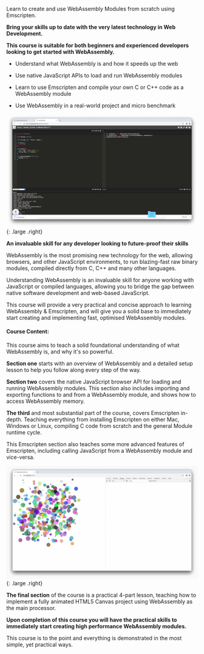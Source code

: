 ---
---

Learn to create and use WebAssembly Modules from scratch using Emscripten.

**Bring your skills up to date with the very latest technology in Web Development.**

**This course is suitable for both beginners and experienced developers looking to get started with WebAssembly.**

-   Understand what WebAssembly is and how it speeds up the web

-   Use native JavaScript APIs to load and run WebAssembly modules

-   Learn to use Emscripten and compile your own C or C++ code as a WebAssembly module

-   Use WebAssembly in a real-world project and micro benchmark

![WebAssembly scripting Screenshot](/img/screenshots/wasm-02.png){: .large .right}

**An invaluable skill for any developer looking to future-proof their skills**

WebAssembly is the most promising new technology for the web, allowing browsers, and other JavaScript environments, to run blazing-fast raw binary modules, compiled directly from C, C++ and many other languages.

Understanding WebAssembly is an invaluable skill for anyone working with JavaScript or compiled languages, allowing you to bridge the gap between native software development and web-based JavaScript.

This course will provide a very practical and concise approach to learning WebAssembly & Emscripten, and will give you a solid base to immediately start creating and implementing fast, optimised WebAssembly modules.

#### Course Content:

This course aims to teach a solid foundational understanding of what WebAssembly is, and why it's so powerful.

**Section one** starts with an overview of WebAssembly and a detailed setup lesson to help you follow along every step of the way.

**Section two** covers the native JavaScript browser API for loading and running WebAssembly modules. This section also includes importing and exporting functions to and from a WebAssembly module, and shows how to access WebAssembly memory.

**The third** and most substantial part of the course, covers Emscripten in-depth. Teaching everything from installing Emscripten on either Mac, Windows or Linux, compiling C code from scratch and the general Module runtime cycle.

This Emscripten section also teaches some more advanced features of Emscripten, including calling JavaScript from a WebAssembly module and vice-versa.

![WebAssembly project Screenshot](/img/screenshots/wasm-06.png){: .large .right}

**The final section** of the course is a practical 4-part lesson, teaching how to implement a fully animated HTML5 Canvas project using WebAssembly as the main processor.

**Upon completion of this course you will have the practical skills to immediately start creating high performance WebAssembly modules.**

This course is to the point and everything is demonstrated in the most simple, yet practical ways.
